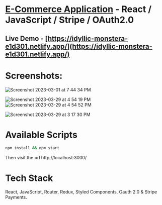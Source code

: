 
# [E-Commerce Application](https://idyllic-monstera-e1d301.netlify.app/) - React / JavaScript / Stripe / OAuth2.0
 

## Live Demo - [https://idyllic-monstera-e1d301.netlify.app/](https://idyllic-monstera-e1d301.netlify.app/)

# Screenshots:

![Screenshot 2023-03-01 at 7 44 34 PM](https://user-images.githubusercontent.com/2153396/227244001-abd106d4-ef01-4136-8f1b-ffe6c5424d00.png)

![Screenshot 2023-03-29 at 4 54 19 PM](https://user-images.githubusercontent.com/2153396/228579573-c203051a-fc29-4489-b157-2de0981a9a4d.png)
![Screenshot 2023-03-29 at 4 54 52 PM](https://user-images.githubusercontent.com/2153396/228579984-82d8a32b-f15a-466b-91a3-adeae0fba8f8.png)

![Screenshot 2023-03-29 at 3 17 30 PM](https://user-images.githubusercontent.com/2153396/228550723-d5fdccdc-2198-4f4a-86e5-a4f9f8e46d4e.png)




# Available Scripts

```sh
npm install && npm start
```

Then visit the url http://localhost:3000/



# Tech Stack
React, JavaScript, Router, Redux, Styled Components, Oauth 2.0 &  Stripe Payments. 




